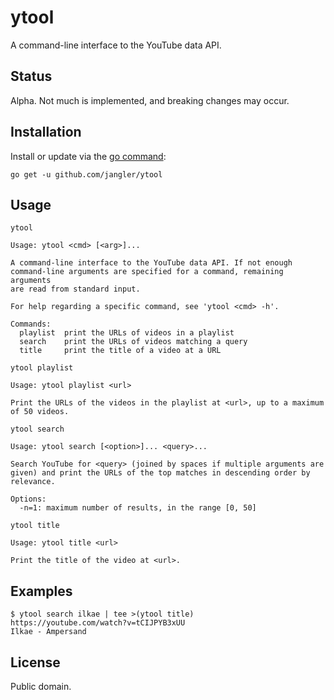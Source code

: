 ytool
=====
A command-line interface to the YouTube data API.

Status
------
Alpha. Not much is implemented, and breaking changes may occur.

Installation
------------
Install or update via the [go command](http://golang.org/cmd/go/):

	go get -u github.com/jangler/ytool

<!-- TODO: mention binary releases once they're available -->

Usage
-----
`ytool`

	Usage: ytool <cmd> [<arg>]...

	A command-line interface to the YouTube data API. If not enough
	command-line arguments are specified for a command, remaining arguments
	are read from standard input.

	For help regarding a specific command, see 'ytool <cmd> -h'.

	Commands:
	  playlist  print the URLs of videos in a playlist
	  search    print the URLs of videos matching a query
	  title     print the title of a video at a URL

`ytool playlist`

	Usage: ytool playlist <url>

	Print the URLs of the videos in the playlist at <url>, up to a maximum
	of 50 videos.

`ytool search`

	Usage: ytool search [<option>]... <query>...

	Search YouTube for <query> (joined by spaces if multiple arguments are
	given) and print the URLs of the top matches in descending order by
	relevance.

	Options:
	  -n=1: maximum number of results, in the range [0, 50]

`ytool title`

	Usage: ytool title <url>

	Print the title of the video at <url>.

Examples
--------
	$ ytool search ilkae | tee >(ytool title)
	https://youtube.com/watch?v=tCIJPYB3xUU
	Ilkae - Ampersand

License
-------
Public domain.

